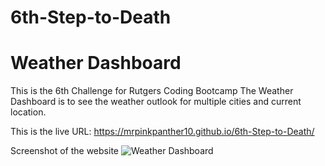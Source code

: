 # 6th-Step-to-Death

# Weather Dashboard

This is the 6th Challenge for Rutgers Coding Bootcamp
The Weather Dashboard is to see the weather outlook for multiple cities and current location.

This is the live URL: https://mrpinkpanther10.github.io/6th-Step-to-Death/

Screenshot of the website
![Weather Dashboard](https://user-images.githubusercontent.com/90013822/144764452-f546ad38-4ad9-4543-8b62-a9725f66caa7.JPG)
